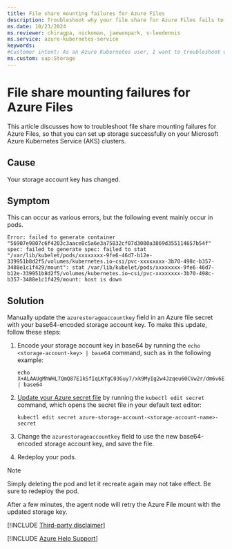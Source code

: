 ```yaml
---
title: File share mounting failures for Azure Files
description: Troubleshoot why your file share for Azure Files fails to mount as storage on your Azure Kubernetes Service (AKS) clusters.
ms.date: 10/23/2024
ms.reviewer: chiragpa, nickoman, jaewonpark, v-leedennis
ms.service: azure-kubernetes-service
keywords:
#Customer intent: As an Azure Kubernetes user, I want to troubleshoot why my file share fails to mount so that I can successfully use Azure Files for storage on my Azure Kubernetes Service (AKS) clusters.
ms.custom: sap:Storage
---
```

# File share mounting failures for Azure Files

This article discusses how to troubleshoot file share mounting failures for Azure Files, so that you can set up storage successfully on your Microsoft Azure Kubernetes Service (AKS) clusters.

## Cause

Your storage account key has changed.

## Symptom

This can occur as various errors, but the following event mainly occur in pods.

```
Error: failed to generate container "56907e9807c6f4203c3aace8c5a6e3a75832cf07d3080a3869d355114657b54f" spec: failed to generate spec: failed to stat "/var/lib/kubelet/pods/xxxxxxxx-9fe6-46d7-b12e-339951b8d2f5/volumes/kubernetes.io~csi/pvc-xxxxxxxx-3b70-498c-b357-3488e1c1f429/mount": stat /var/lib/kubelet/pods/xxxxxxxx-9fe6-46d7-b12e-339951b8d2f5/volumes/kubernetes.io~csi/pvc-xxxxxxxx-3b70-498c-b357-3488e1c1f429/mount: host is down
```

## Solution

Manually update the `azurestorageaccountkey` field in an Azure file secret with your base64-encoded storage account key. To make this update, follow these steps:

1. Encode your storage account key in base64 by running the `echo <storage-account-key> | base64` command, such as in the following example:

    ```console
    echo X+ALAAUgMhWHL7QmQ87E1kSfIqLKfgC03Guy7/xk9MyIg2w4Jzqeu60CVw2r/dm6v6E0DWHTnJUEJGVQAoPaBc== | base64
    ```

1. [Update your Azure secret file](https://kubernetes.io/docs/concepts/configuration/secret/#editing-a-secret) by running the `kubectl edit secret` command, which opens the secret file in your default text editor:

    ```console
    kubectl edit secret azure-storage-account-<storage-account-name>-secret
    ```

1. Change the `azurestorageaccountkey` field to use the new base64-encoded storage account key, and save the file.

1. Redeploy your pods.

> [!NOTE]
> Simply deleting the pod and let it recreate again may not take effect. Be sure to redeploy the pod.

After a few minutes, the agent node will retry the Azure File mount with the updated storage key.

[!INCLUDE [Third-party disclaimer](../../../includes/third-party-disclaimer.md)]

[!INCLUDE [Azure Help Support](../../../includes/azure-help-support.md)]
